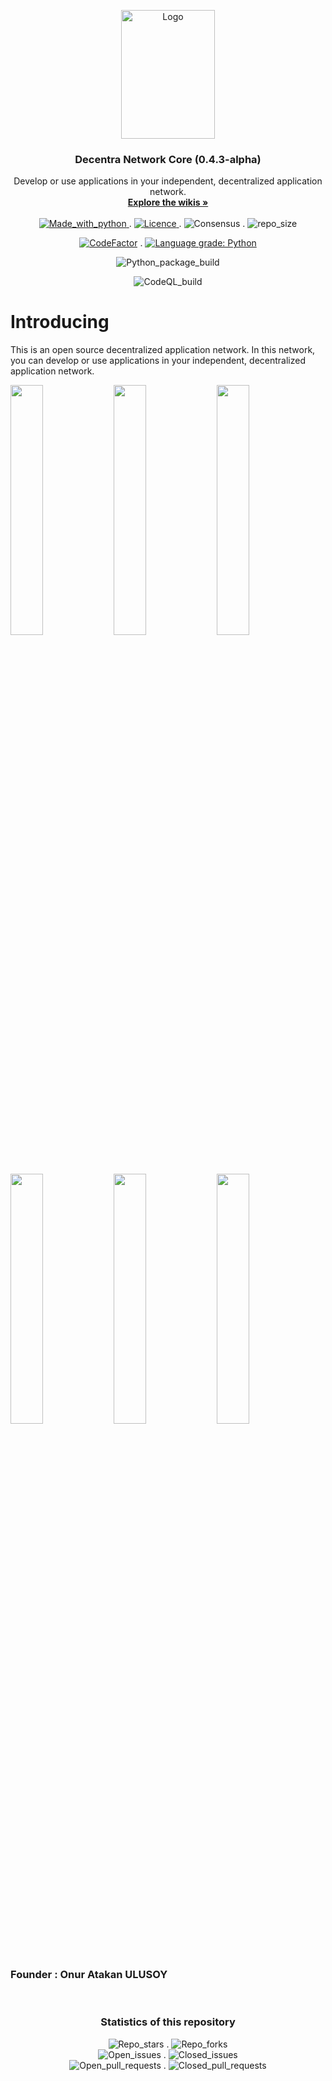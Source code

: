 <p align="center">
  <a href="https://github.com/Decentra-Network/Decentra-Network">
    <img src="https://user-images.githubusercontent.com/41792982/114188349-b7cd0700-9951-11eb-84ea-3b31495b5635.png" alt="Logo" width="150" height="206">
  </a>

  <h3 align="center">Decentra Network Core (0.4.3-alpha)</h3>

  <p align="center">
    Develop or use applications in your independent, decentralized application network.
    <br />
    <a href="https://github.com/Decentra-Network/Decentra-Network/wiki"><strong>Explore the wikis »</strong></a>
    <br />
    <br />
  <a href="https://www.python.org/">
  <img src="https://img.shields.io/badge/Made%20with-Python-1f425f.svg" alt="Made_with_python">
    </a>
  .
    <a href="https://github.com/Decentra-Network/Decentra-Network/blob/master/LICENSE">
  <img src="https://img.shields.io/github/license/Decentra-Network/Decentra-Network.svg" alt="Licence">
    </a>
  .
  <img src="https://img.shields.io/badge/Consensus-FBA-%235ec295.svg" alt="Consensus">
  .
  <img src="https://img.shields.io/github/repo-size/Decentra-Network/Decentra-Network" alt="repo_size">
  
  
  
  </p>
  <p align="center">
  <a href="https://www.codefactor.io/repository/github/decentra-network/decentra-network"><img src="https://www.codefactor.io/repository/github/decentra-network/decentra-network/badge" alt="CodeFactor" /></a>
  .
  <a href="https://lgtm.com/projects/g/Decentra-Network/Decentra-Network/context:python"><img alt="Language grade: Python" src="https://img.shields.io/lgtm/grade/python/g/Decentra-Network/Decentra-Network.svg?logo=lgtm&logoWidth=18"/></a>
  </p>
  <p align="center">
    <img src="https://img.shields.io/github/workflow/status/Decentra-Network/Decentra-Network/Python%20package?label=Python%20package%20build" alt="Python_package_build">
  </p>
  <p align="center">
  <img src="https://img.shields.io/github/workflow/status/Decentra-Network/Decentra-Network/CodeQL?label=CodeQL%20build" alt="CodeQL_build">
  </p>
  
</p>


# Introducing
This is an open source decentralized application network. In this network, you can develop or use applications in your independent, decentralized application network.
<br />

<p float="left">
  <img src="https://user-images.githubusercontent.com/41792982/114184305-5b67e880-994d-11eb-89d6-4139c25ab525.jpg" width="32%" />
  <img src="https://user-images.githubusercontent.com/41792982/114184311-5dca4280-994d-11eb-8d3e-7005e65d8fd7.jpg" width="32%" /> 
  <img src="https://user-images.githubusercontent.com/41792982/114184316-5efb6f80-994d-11eb-888f-70e6d51d5ad9.jpg" width="32%" />
</p>
<p float="left">
  <img src="https://user-images.githubusercontent.com/41792982/114184320-602c9c80-994d-11eb-9234-815ace248d5b.jpg" width="32%" />
  <img src="https://user-images.githubusercontent.com/41792982/114184331-615dc980-994d-11eb-967e-4029f2f75a0f.jpg" width="32%" /> 
  <img src="https://user-images.githubusercontent.com/41792982/114184340-628ef680-994d-11eb-914a-5aadeb17112b.jpg" width="32%" />
</p>

### Founder : Onur Atakan ULUSOY

<br />
<p align="center">

  <h3 align="center">Statistics of this repository</h3>
  
  <p align="center">
    <img src="https://img.shields.io/github/stars/Decentra-Network/Decentra-Network?style=social" alt="Repo_stars">
  .
  <img src="https://img.shields.io/github/forks/Decentra-Network/Decentra-Network?style=social" alt="Repo_forks">
    <br />
  <img src="https://img.shields.io/github/issues-raw/Decentra-Network/Decentra-Network" alt="Open_issues">
  .
  <img src="https://img.shields.io/github/issues-closed-raw/Decentra-Network/Decentra-Network" alt="Closed_issues">
    <br />
  <img src="https://img.shields.io/github/issues-pr-raw/Decentra-Network/Decentra-Network" alt="Open_pull_requests">
  .
    <img src="https://img.shields.io/github/issues-pr-closed-raw/Decentra-Network/Decentra-Network" alt="Closed_pull_requests">
<br />
  </p>
</p>
